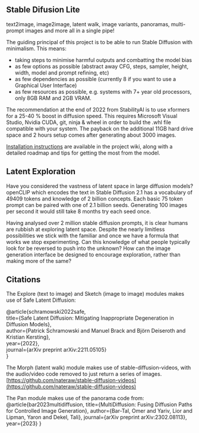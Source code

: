 ## Stable Difusion Lite

text2image, image2image, latent walk, image variants, panoramas, multi-prompt images and more all in a single pipe!  

The guiding principal of this project is to be able to run Stable Diffusion with minimalism. This means:

* taking steps to minimise harmful outputs and combatting the model bias
* as few options as possible (abstract away CFG, steps, sampler, height, width, model and prompt refining, etc)
* as few dependencies as possible (currently 8 if you want to use a Graphical User Interface)
* as few resources as possible, e.g. systems with 7+ year old processors, only 8GB RAM and 2GB VRAM.

The recommendation at the end of 2022 from StabilityAI is to use xformers for a 25-40 % boost in diffusion speed. This requires Microsoft Visual Studio, Nvidia CUDA, git, ninja & wheel in order to build the .whl file compatible with your system. The payback on the additional 11GB hard drive space and 2 hours setup comes after generating about 3000 images.

[Installation instructions](https://github.com/thekitchenscientist/sd_lite/wiki/Installation) are available in the project wiki, along with a detailed roadmap and tips for getting the most from the model.  

## Latent Exploration

Have you considered the vastness of latent space in large diffusion models? openCLIP which encodes the text in Stable Diffusion 2.1 has a vocabulary of 49409 tokens and knowledge of 2 billion concepts. Each basic 75 token prompt can be paired with one of 2.1 billion seeds. Generating 100 images per second it would still take 8 months try each seed once.

Having analysed over 2 million stable diffusion prompts, it is clear humans are rubbish at exploring latent space. Despite the nearly limitless possibilities we stick with the familiar and once we have a formula that works we stop experimenting. Can this knowledge of what people typically look for be reversed to push into the unknown? How can the image generation interface be designed to encourage exploration, rather than making more of the same?

## Citations
The Explore (text to image) and Sketch (image to image) modules makes use of Safe Latent Diffusion:  

@article{schramowski2022safe,  
      title={Safe Latent Diffusion: Mitigating Inappropriate Degeneration in Diffusion Models},   
      author={Patrick Schramowski and Manuel Brack and Björn Deiseroth and Kristian Kersting},  
      year={2022},  
      journal={arXiv preprint arXiv:2211.05105}  
} 

The Morph (latent walk) module makes use of stable-diffusion-videos, with the audio/video code removed to just return a series of images.  
[https://github.com/nateraw/stable-diffusion-videos](https://github.com/nateraw/stable-diffusion-videos)

The Pan module makes use of the panorama code from:
@article{bar2023multidiffusion,
  title={MultiDiffusion: Fusing Diffusion Paths for Controlled Image Generation},
  author={Bar-Tal, Omer and Yariv, Lior and Lipman, Yaron and Dekel, Tali},
  journal={arXiv preprint arXiv:2302.08113},
  year={2023}
}
